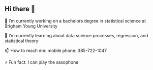 ## Hi there 👋

<!--
**Schneeman71/Schneeman71** is a ✨ _special_ ✨ repository because its `README.md` (this file) appears on your GitHub profile.

Here are some ideas to get you started:-->

🔭 I’m currently working on a bachelors degree in statistical science at Brigham Young University

🌱 I’m currently learning about data science processes, regression, and statistical theory

📫 How to reach me: mobile phone: 385-722-1047

⚡ Fun fact: I can play the saxophone
